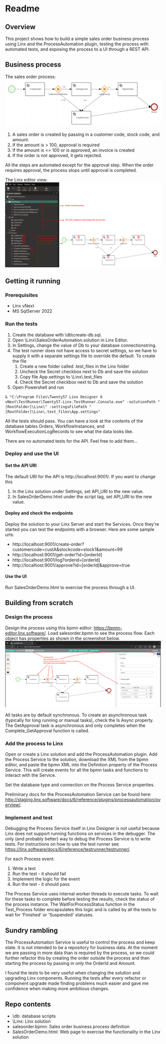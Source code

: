# Readme

## Overview
This project shows how to build a simple sales order business process using Linx and the ProcessAutomation plugin, testing the process with automated tests, and exposing the process to a UI through a REST API.

## Business process
The sales order process:
![alt text](salesorder.png)

1. A sales order is created by passing in a customer code, stock code, and amount. 
1. If the amount is > 100, approval is required
1. If the amount is <= 100 or is approved, an invoice is created
1. If the order is not approved, it gets rejected.

All the steps are automated except for the approval step. When the order requires approval, the process stops until approval is completed.

The Linx editor view:
![alt text](linx.png)

## Getting it running

### Prerequisites
- Linx vNext
- MS SqlServer 2022

### Run the tests
1. Create the database with \db\create-db.sql.
1. Open \Linx\SalesOrderAutomation.solution in Linx Editor.
1. In Settings, change the value of Db to your database connectionstring.
1. The test runner does not have access to secret settings, so we have to supply it with a separate settings file to override the default. To create the file
    1. Create a new folder called .test_files in the Linx folder
    1. Uncheck the Secret checkbox next to Db and save the solution
    1. Copy file App.settings to \Linx\\.test_files
    1. Check the Secret checkbox next to Db and save the solution
1. Open Powershell and run 
```
& "C:\Program Files\Twenty57 Linx Designer 6 vNext\TestRunner\Twenty57.Linx.TestRunner.Console.exe" -solutionPath "[RootFolder]\Linx\" -settingsFilePath "[RootFolder]\Linx\.test_files\App.settings"
```

All the tests should pass. You can have a look at the contents of the database tables Orders, WorkflowInstances, and WorkflowExecutionLogRecords to see what the data looks like.

There are no automated tests for the API. Feel free to add them...

### Deploy and use the UI

#### Set the API URI ####

The default URI for the API is http://localhost:9001/. If you want to change this
1. In the Linx solution under Settings, set API_URI to the new value.
1. In SalesOrderDemo.html under the script tag, set API_URI to the new value.

#### Deploy and check the endpoints ####

Deploy the solution to your Linx Server and start the Services. Once they're started you can test the endpoints with a browser. Here are some sample urls:
- http://localhost:9001/create-order?customercode=custA&stockcode=stock1&amount=99
- http://localhost:9001/get-order?id=[orderId]
- http://localhost:9001/log?orderid=[orderId]
- http://localhost:9001/approve?id=[orderId]&approve=true

#### Use the UI ####

Run SalesOrderDemo.html to exercise the process through a UI.

## Building from scratch

### Design the process

Design the process using this bpmn editor: https://bpmn-editor.linx.software/. Load salesorder.bpmn to see the process flow. Each object has properties as shown in the screenshot below.
![alt text](bpmn-editor.png)

All tasks are by default synchronous. To create an asynchronous task (typically for long running or manual tasks), check the Is Async property. The GetApproval task is asynchronous and only completes when the Complete_GetApproval function is called.

### Add the process to Linx

Open or create a Linx solution and add the ProcessAutomation plugin. Add the Process Service to the solution, download the XML from the bpmn editor, and paste the bpmn XML into the Definition property of the Process Service. This will create events for all the bpmn tasks and functions to interact with the Service.

Set the database type and connection on the Process Service properties.

Preliminary docs for the ProcessAutomation Service can be found here: http://staging.linx.software/docs/6/reference/plugins/processautomation/overview/.

### Implement and test

Debugging the Process Service itself in Linx Designer is not useful because Linx does not support running functions on services in the debugger. The only (and probably better) way to debug the Process Service is to write tests. For instructions on how to use the test runner see https://linx.software/docs/6/reference/testrunner/testrunner/.

For each Process event:
1. Write a test
2. Run the test - it should fail
3. Implement the logic for the event
4. Run the test - it should pass

The Process Service uses internal worker threads to execute tasks. To wait for these tasks to complete before testing the results, check the status of the process instance. The WaitForProcessStatus function in the Test_Process folder encapsulates this logic and is called by all the tests to wait for 'Finished' or 'Suspended' statuses.

## Sundry rambling

The ProcessAutomation Service is useful to control the process and keep state. It is not intended to be a repository for business data. At the moment we are passing in more data than is required by the process, so we could further refactor this by creating the order outside the process and then starting the process by passing in only the OrderId and Amount.

I found the tests to be very useful when changing the solution and upgrading Linx components. Running the tests after every refactor or component upgrade made finding problems much easier and gave me confidence when making more ambitious changes.

## Repo contents

- \db: database scripts
- \Linx: Linx solution
- salesorder.bpmn: Sales order business process definition
- SalesOrderDemo.html: Web page to exercise the functionality in the Linx solution